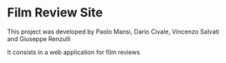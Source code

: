 # Film Review Site

This project was developed by Paolo Mansi, Dario Civale, Vincenzo Salvati and Giuseppe Renzulli

It consists in a web application for film reviews
